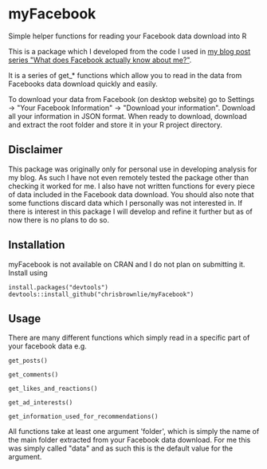 # myFacebook
Simple helper functions for reading your Facebook data download into R

This is a package which I developed from the code I used in [my blog post series "What does Facebook actually know about me?"](https://medium.com/@chris.brownlie).

It is a series of get_* functions which allow you to read in the data from Facebooks data download quickly and easily.

To download your data from Facebook (on desktop website) go to Settings -> "Your Facebook Information" -> "Download your information". Download all your information in JSON format. When ready to download, download and extract the root folder and store it in your R project directory.

## Disclaimer
This package was originally only for personal use in developing analysis for my blog. As such I have not even remotely tested the package other than checking it worked for me. I also have not written functions for every piece of data included in the Facebook data download. You should also note that some functions discard data which I personally was not interested in.
If there is interest in this package I will develop and refine it further but as of now there is no plans to do so.

## Installation

myFacebook is not available on CRAN and I do not plan on submitting it. Install using 
```
install.packages("devtools")
devtools::install_github("chrisbrownlie/myFacebook")
```

## Usage

There are many different functions which simply read in a specific part of your facebook data e.g.
```
get_posts()

get_comments()

get_likes_and_reactions()

get_ad_interests()

get_information_used_for_recommendations()
```

All functions take at least one argument 'folder', which is simply the name of the main folder extracted from your Facebook data download. For me this was simply called "data" and as such this is the default value for the argument.
